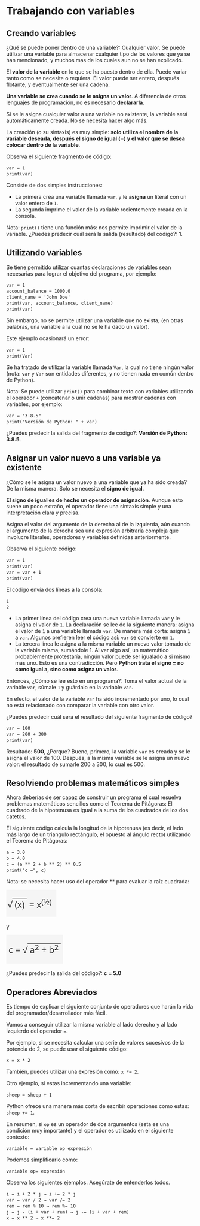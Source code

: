 # Trabajando con variables

## Creando variables

¿Qué se puede poner dentro de una variable?: Cualquier valor. Se puede utilizar una variable para almacenar cualquier tipo de los valores que ya se han mencionado, y muchos mas de los cuales aun no se han explicado.

El **valor de la variable** en lo que se ha puesto dentro de ella. Puede variar tanto como se necesite o requiera. El valor puede ser entero, después flotante, y eventualmente ser una cadena.

**Una variable se crea cuando se le asigna un valor**. A diferencia de otros lenguajes de programación, no es necesario **declararla**.

Si se le asigna cualquier valor a una variable no existente, la variable será automáticamente creada. No se necesita hacer algo más.

La creación (o su sintaxis) es muy simple: **solo utiliza el nombre de la variable deseada, después el signo de igual (=) y el valor que se desea colocar dentro de la variable**.

Observa el siguiente fragmento de código:

```
var = 1
print(var)
```

Consiste de dos simples instrucciones:

* La primera crea una variable llamada `var`, y le **asigna** un literal con un valor entero de `1`.
* La segunda imprime el valor de la variable recientemente creada en la consola.

Nota: `print()` tiene una función más: nos permite imprimir el valor de la variable. ¿Puedes predecir cuál será la salida (resultado) del código?: **1**.

## Utilizando variables

Se tiene permitido utilizar cuantas declaraciones de variables sean necesarias para lograr el objetivo del programa, por ejemplo:

```
var = 1
account_balance = 1000.0
client_name = 'John Doe'
print(var, account_balance, client_name)
print(var)
```

Sin embargo, no se permite utilizar una variable que no exista, (en otras palabras, una variable a la cual no se le ha dado un valor).

Este ejemplo ocasionará un error:

```
var = 1
print(Var)
```

Se ha tratado de utilizar la variable llamada `Var`, la cual no tiene ningún valor (nota: `var` y `Var` son entidades diferentes, y no tienen nada en común dentro de Python).

Nota: Se puede utilizar `print()` para combinar texto con variables utilizando el operador `+` (concatenar o unir cadenas)  para mostrar cadenas con variables, por ejemplo:

```
var = "3.8.5"
print("Versión de Python: " + var)
```

¿Puedes predecir la salida del fragmento de código?: **Versión de Python: 3.8.5**.

## Asignar un valor nuevo a una variable ya existente

¿Cómo se le asigna un valor nuevo a una variable que ya ha sido creada? De la misma manera. Solo se necesita el **signo de igual**.

**El signo de igual es de hecho un operador de asignación**. Aunque esto suene un poco extraño, el operador tiene una sintaxis simple y una interpretación clara y precisa.

Asigna el valor del argumento de la derecha al de la izquierda, aún cuando el argumento de la derecha sea una expresión arbitraria compleja que involucre literales, operadores y variables definidas anteriormente.

Observa el siguiente código:

```
var = 1
print(var)
var = var + 1
print(var)
```

El código envía dos líneas a la consola:

```
1
2
```

* La primer línea del código crea una nueva variable llamada `var` y le asigna el valor de `1`. La declaración se lee de la siguiente manera: asigna el valor de `1` a una variable llamada `var`. De manera más corta: asigna `1` a `var`. Algunos prefieren leer el código así: `var` se convierte en `1`.
* La tercera línea le asigna a la misma variable un nuevo valor tomado de la variable misma, sumándole 1. Al ver algo así, un matemático probablemente protestaría, ningún valor puede ser igualado a si mismo más uno. Esto es una contradicción. Pero **Python trata el signo = no como igual a, sino como asigna un valor**.

Entonces, ¿Cómo se lee esto en un programa?: Toma el valor actual de la variable `var`, súmale `1` y guárdalo en la variable `var`.

En efecto, el valor de la variable `var` ha sido incrementado por uno, lo cual no está relacionado con comparar la variable con otro valor.

¿Puedes predecir cuál será el resultado del siguiente fragmento de código?

```
var = 100
var = 200 + 300
print(var)
```

Resultado: **500**, ¿Porque? Bueno, primero, la variable `var` es creada y se le asigna el valor de 100. Después, a la misma variable se le asigna un nuevo valor: el resultado de sumarle 200 a 300, lo cual es 500.

## Resolviendo problemas matemáticos simples

Ahora deberías de ser capaz de construir un programa el cual resuelva problemas matemáticos sencillos como el Teorema de Pitágoras: El cuadrado de la hipotenusa es igual a la suma de los cuadrados de los dos catetos.

El siguiente código calcula la longitud de la hipotenusa (es decir, el lado más largo de un triangulo rectángulo, el opuesto al ángulo recto) utilizando el Teorema de Pitágoras:

```
a = 3.0
b = 4.0
c = (a ** 2 + b ** 2) ** 0.5
print("c =", c)
```

Nota: se necesita hacer uso del operador ** para evaluar la raíz cuadrada:

![Calcular raíz cuadrada](img/pitagoras1.png)

y

![Calcular teorema pitágoras](img/pitagoras2.png)

¿Puedes predecir la salida del código?: **c = 5.0**

## Operadores Abreviados

Es tiempo de explicar el siguiente conjunto de operadores que harán la vida del programador/desarrollador más fácil.

Vamos a conseguir utilizar la misma variable al lado derecho y al lado izquierdo del operador `=`.

Por ejemplo, si se necesita calcular una serie de valores sucesivos de la potencia de 2, se puede usar el siguiente código:

```
x = x * 2
```

También, puedes utilizar una expresión como: `x *= 2`.

Otro ejemplo, si estas incrementando una variable:

```
sheep = sheep + 1
```

Python ofrece una manera más corta de escribir operaciones como estas: `sheep += 1`.

En resumen, si `op` es un operador de dos argumentos (esta es una condición muy importante) y el operador es utilizado en el siguiente contexto:

```
variable = variable op expresión
```

Podemos simplificarlo como:

```
variable op= expresión
```

Observa los siguientes ejemplos. Asegúrate de entenderlos todos.

```
i = i + 2 * j ⇒ i += 2 * j
var = var / 2 ⇒ var /= 2
rem = rem % 10 ⇒ rem %= 10
j = j - (i + var + rem) ⇒ j -= (i + var + rem)
x = x ** 2 ⇒ x **= 2
```
 